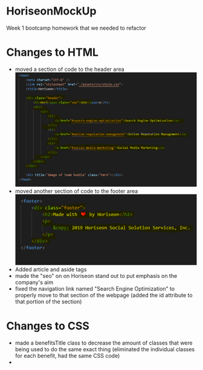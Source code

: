 # HoriseonMockUp

Week 1 bootcamp homework that we needed to refactor

# Changes to HTML
- moved a section of code to the header area
![Image of header_change](https://github.com/Alkathos/HoriseonMockUp/blob/main/readme_images/header_change.PNG)
- moved another section of code to the footer area              
![Image of footer_change](https://github.com/Alkathos/HoriseonMockUp/blob/main/readme_images/footer_change.PNG)
- Added article and aside tags
- made the "seo" on on Horiseon stand out to put emphasis on the company's aim
- fixed the navigation link named "Search Engine Optimization" to properly move to that section of the webpage (added the id attribute to that portion of the section)

# Changes to CSS

- made a benefitsTitle class to decrease the amount of classes that were being used to do the same exact thing (eliminated the individual classes for each benefit, had the same CSS code)
- 